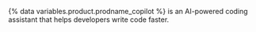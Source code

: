 {% data variables.product.prodname_copilot %} is an AI-powered coding assistant that helps developers write code faster.
